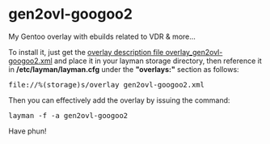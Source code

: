 gen2ovl-googoo2
===============

My Gentoo overlay with ebuilds related to VDR &amp; more...


To install it, just get the [overlay description file overlay_gen2ovl-googoo2.xml](https://github.com/lucianm/gen2ovl-googoo2/raw/master/overlay_gen2ovl-googoo2.xml) and place it in your layman storage directory, then reference it in <b>/etc/layman/layman.cfg</b> under the <b>"overlays:"</b> section as follows:

<pre>file://%(storage)s/overlay_gen2ovl-googoo2.xml</pre>

Then you can effectively add the overlay by issuing the command:

<pre>layman -f -a gen2ovl-googoo2</pre>


Have phun!
